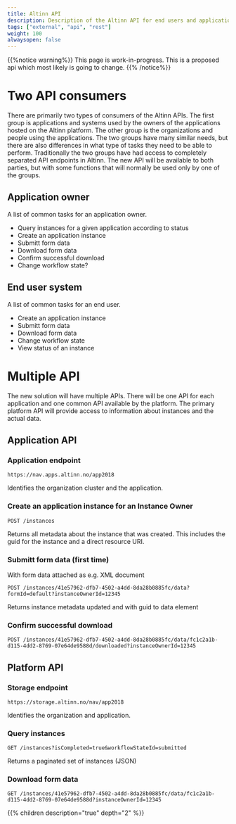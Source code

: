 ```yaml
---
title: Altinn API
description: Description of the Altinn API for end users and application owners.
tags: ["external", "api", "rest"]
weight: 100
alwaysopen: false
---
```


{{%notice warning%}}
This page is work-in-progress. This is a proposed api which most likely is going to change.
{{% /notice%}}

# Two API consumers
There are primarily two types of consumers of the Altinn APIs. The first group is applications and systems used by the owners of the applications hosted on the Altinn platform. The other group is the organizations and people using the applications. The two groups have many similar needs, but there are also differences in what type of tasks they need to be able to perform. Traditionally the two groups have had access to completely separated API endpoints in Altinn. The new API will be available to both parties, but with some functions that will normally be used only by one of the groups. 

## Application owner
A list of common tasks for an application owner.

- Query instances for a given application according to status
- Create an application instance
- Submitt form data 
- Download form data
- Confirm successful download 
- Change workflow state?

## End user system
A list of common tasks for an end user. 

- Create an application instance
- Submitt form data
- Download form data
- Change workflow state
- View status of an instance

# Multiple API
The new solution will have multiple APIs. There will be one API for each application and one common API available by the platform. The primary platform API will provide access to information about instances and the actual data.

## Application API

### Application endpoint

```http
https://nav.apps.altinn.no/app2018
```

Identifies the organization cluster and the application.

### Create an application instance for an Instance Owner

```http
POST /instances
```

Returns all metadata about the instance that was created. This includes the guid for the instance and a direct resource URI.

### Submitt form data (first time)

With form data attached as e.g. XML document

```http
POST /instances/41e57962-dfb7-4502-a4dd-8da28b0885fc/data?formId=default?instanceOwnerId=12345
```

Returns instance metadata updated and with guid to data element

### Confirm successful download

```http
POST /instances/41e57962-dfb7-4502-a4dd-8da28b0885fc/data/fc1c2a1b-d115-4dd2-8769-07e64de9588d/downloaded?instanceOwnerId=12345
```

## Platform API

### Storage endpoint

```http
https://storage.altinn.no/nav/app2018
```

Identifies the organization and application.

### Query instances

```http
GET /instances?isCompleted=true&workflowStateId=submitted
```

Returns a paginated set of instances (JSON)

### Download form data 

```http
GET /instances/41e57962-dfb7-4502-a4dd-8da28b0885fc/data/fc1c2a1b-d115-4dd2-8769-07e64de9588d?instanceOwnerId=12345
```

{{% children description="true" depth="2" %}}
